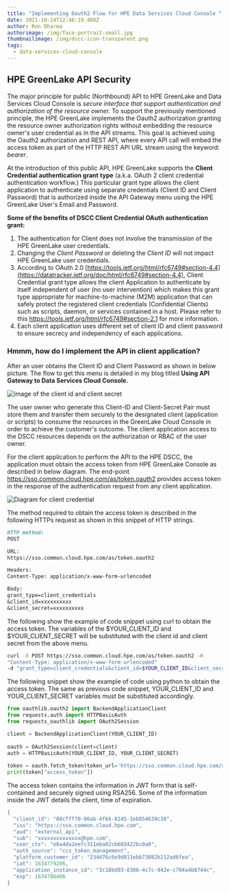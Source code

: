 ```yaml
---
title: "Implementing Oauth2 Flow for HPE Data Services Cloud Console "
date: 2021-10-14T12:46:19.488Z
author: Ron Dharma
authorimage: /img/face-portrait-small.jpg
thumbnailimage: /img/dscc-icon-transparent.png
tags:
  - data-services-cloud-console
---
```

## HPE GreenLake API Security

The major principle for public (Northbound) API to HPE GreenLake and Data Services Cloud Console is *secure interface that support authentication and authorization of the resource owner.* To support the previously mentioned principle, the HPE GreenLake implements the Oauth2 authorization granting the resource owner authorization rights without embedding the resource owner's user credential as in the API streams. This goal is achieved using the Oauth2 authorization and REST API, where every API call will embed the access token as part of the HTTP REST API URL stream using the keyword: *bearer*.

At the introduction of this public API, HPE GreenLake supports the **Client Credential authentication grant** **type** (a.k.a. OAuth 2 client credential authentication workflow.) This particular grant type allows the client application to authenticate using separate credentials (Client ID and Client Password) that is authorized inside the API Gateway menu using the HPE GreenLake User's Email and Password.

**Some of the benefits of DSCC Client Credential OAuth authentication grant:**

1. The authentication for Client does not involve the transmission of the HPE GreenLake user credentials.
2. Changing the *Client Password* or deleting the *Client ID* will not impact HPE GreenLake user credentials.
3. According to OAuth 2.0 [https://tools.ietf.org/html/rfc6749#section-4.4](https://datatracker.ietf.org/doc/html/rfc6749#section-4.4), Client Credential grant type allows the client Application to authenticate by itself independent of user (no user intervention) which makes this grant type appropriate for machine-to-machine (M2M) application that can safely protect the registered client credentials (Confidential Clients) such as scripts, daemon, or services contained in a host. Please refer to this [](https://tools.ietf.org/html/rfc6749#section-2.1)<https://tools.ietf.org/html/rfc6749#section-2.1> for more information.
4. Each client application uses different set of client ID and client password to ensure secrecy and independency of each applications.

### Hmmm, how do I implement the API in client application?

After an user obtains the Client ID and Client Password as shown in below picture. The flow to get this menu is detailed in my blog titled **Using API Gateway to Data Services Cloud Console.**

![image of the client id and client secret](/img/credentials-created-client.png "Client Credentials")

The user owner who generate this Client-ID and Client-Secret Pair must store them and transfer them securely to the designated client (application or scripts) to consume the resources in the GreenLake Cloud Console in order to achieve the customer's outcome. The client application access to the DSCC resources depends on the authorization or RBAC of the user owner.

For the client application to perform the API to the HPE DSCC, the application must obtain the access token from HPE GreenLake Console as described in below diagram. The end-point https://sso.common.cloud.hpe.com/as/token.oauth2 provides access token in the response of the authentication request from any client application.

![Diagram for client credential ](/img/client-credential-access-token.png "Client Credential")

The method required to obtain the access token is described in the following HTTPs request as shown in this snippet of HTTP strings. 

```md
HTTP method: 
POST

URL: 
https://sso.common.cloud.hpe.com/as/token.oauth2 

Headers:
Content-Type: application/x-www-form-urlencoded

Body:
grant_type=client_credentials
&client_id=xxxxxxxxxx
&client_secret=xxxxxxxxxx
```

The following show the example of code snippet using curl to obtain the access token. The variables of the $YOUR_CLIENT_ID and $YOUR_CLIENT_SECRET will be substituted with the client id and client secret from the above menu.

```bash
curl -X POST https://sso.common.cloud.hpe.com/as/token.oauth2 -H         
"Content-Type: application/x-www-form-urlencoded"         
-d "grant_type=client_credentials&client_id=$YOUR_CLIENT_ID&client_secret=$YOUR_CLIENT_SECRET"
```

The following snippet show the example of code using python to obtain the access token. The same as previous code snippet, YOUR_CLIENT_ID and YOUR_CLIENT_SECRET variables must be substituted accordingly.

```py
from oauthlib.oauth2 import BackendApplicationClient       
from requests.auth import HTTPBasicAuth       
from requests_oauthlib import OAuth2Session       

client = BackendApplicationClient(YOUR_CLIENT_ID)       
     
oauth = OAuth2Session(client=client)       
auth = HTTPBasicAuth(YOUR_CLIENT_ID, YOUR_CLIENT_SECRET)       
      
token = oauth.fetch_token(token_url='https://sso.common.cloud.hpe.com/as/token.oauth2', auth=auth)       
print(token["access_token"])
```

The access token contains the information in JWT form that is self-contained and securely signed using RSA256. Some of the information inside the JWT details the client, time of expiration.

```java
{
  "client_id": "00cfff70-86ab-4f66-8245-1eb054639c38",
  "iss": "https://sso.common.cloud.hpe.com",
  "aud": "external_api",
  "sub": "xxxxxxxxxxxxxx@hpe.com",
  "user_ctx": "e8a4da2eefc311eba02cb603422bc0a0",
  "auth_source": "ccs_token_management",
  "platform_customer_id": "234d76c6e9d011ebb73082b212ad6fea",
  "iat": 1634779206,
  "application_instance_id": "3c18bd03-8306-4c7c-942e-c704a4b8744c",
  "exp": 1634786406
}
```
